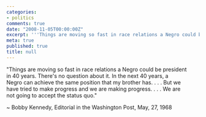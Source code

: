 ```yaml
---
categories:
- politics
comments: true
date: "2008-11-05T00:00:00Z"
excerpt: '''Things are moving so fast in race relations a Negro could be president'
meta: true
published: true
title: null
---
```


"Things are moving so fast in race relations a Negro could be president  
in 40 years. There's no question about it. In the next 40 years, a  
Negro can achieve the same position that my brother has. . . . But we  
have tried to make progress and we are making progress. . . . We are  
not going to accept the status quo."

~ Bobby Kennedy, Editorial in the Washington Post, May, 27, 1968